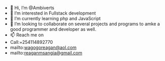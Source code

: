 - 👋 Hi, I’m @Ambiverts
- 👀 I’m interested in Fullstack development
- 🌱 I’m currently learning php and JavaScript
- 💞️ I’m looking to collaborate on several projects and programs to amke a good programmer and developer as well.
- 📫 Reach me on 
- Call:+254114892770
- mailto:wagogoreagan@aol.com
- mailto:reaganmsangia@gmail.com

<!---
Ambiverts/Ambiverts is a ✨ special ✨ repository because its `README.md` (this file) appears on your GitHub profile.
You can click the Preview link to take a look at your changes.
--->
